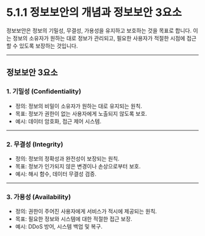 # 5.1.1 정보보안의 개념과 정보보안 3요소

정보보안은 정보의 기밀성, 무결성, 가용성을 유지하고 보호하는 것을 목표로 합니다. 이는 정보의 소유자가 원하는 대로 정보가 관리되고, 필요한 사용자가 적절한 시점에 접근할 수 있도록 보장하는 것입니다.

---

## 정보보안 3요소

### 1. **기밀성 (Confidentiality)**
- 정의: 정보의 비밀이 소유자가 원하는 대로 유지되는 원칙.
- 목표: 정보가 권한이 없는 사용자에게 노출되지 않도록 보호.
- 예시: 데이터 암호화, 접근 제어 시스템.

---

### 2. **무결성 (Integrity)**
- 정의: 정보의 정확성과 완전성이 보장되는 원칙.
- 목표: 정보가 인가되지 않은 변경이나 손상으로부터 보호.
- 예시: 해시 함수, 데이터 무결성 검증.

---

### 3. **가용성 (Availability)**
- 정의: 권한이 주어진 사용자에게 서비스가 적시에 제공되는 원칙.
- 목표: 필요한 정보와 시스템에 대한 적절한 접근 보장.
- 예시: DDoS 방어, 시스템 백업 및 복구.

